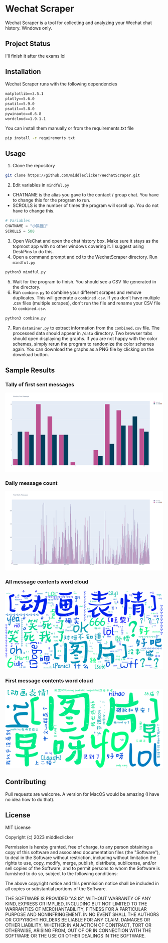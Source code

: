 # Wechat Scraper

Wechat Scraper is a tool for collecting and analyzing your Wechat chat history. Windows only.

## Project Status
I'll finish it after the exams lol

## Installation

Wechat Scraper runs with the following dependencies
```
matplotlib==3.5.1
plotly==5.6.0
psutil==5.9.0
psutil==5.8.0
pywinauto==0.6.8
wordcloud==1.9.1.1
```
You can install them manually or from the requirements.txt file
```bash
pip install -r requirements.txt
```

## Usage
1. Clone the repository
```bash
git clone https://github.com/middleclicker/WechatScraper.git
```
2. Edit variables in `mindful.py`
- CHATNAME is the alias you gave to the contact / group chat. You have to change this for the program to run.
- SCROLLS is the number of times the program will scroll up. You do not have to change this.
```python
# Variables
CHATNAME = "小狐狸🦊"
SCROLLS = 500
```
3. Open WeChat and open the chat history box. Make sure it stays as the topmost app with no other windows covering it. I suggest using DeskPins to do this.
4. Open a command prompt and cd to the WechatScraper directory. Run `mindful.py`
```bash
python3 mindful.py
```
5. Wait for the program to finish. You should see a CSV file generated in the directory.
6. Run `combine.py` to combine your different scrapes and remove duplicates. This will generate a `combined.csv`. If you don't have multiple .csv files (multiple scrapes), don't run the file and rename your CSV file to `combined.csv`.
```bash
python3 combine.py
```
7. Run `dataminer.py` to extract information from the `combined.csv` file. The processed data should appear in `/data` directory. Two browser tabs should open displaying the graphs. If you are not happy with the color schemes, simply rerun the program to randomize the color schemes again. You can download the graphs as a PNG file by clicking on the download button.

## Sample Results
### Tally of first sent messages
![image](https://github.com/middleclicker/WechatScraper/blob/main/data/monthly_first_message.png)
### Daily message count
![image](https://github.com/middleclicker/WechatScraper/blob/main/data/total_daily_messages.png)
### All message contents word cloud
![image](https://github.com/middleclicker/WechatScraper/blob/main/data/all_msg_contents.png)
### First message contents word cloud
![image](https://github.com/middleclicker/WechatScraper/blob/main/data/first_msg_contents.png)

## Contributing

Pull requests are welcome. A version for MacOS would be amazing (I have no idea how to do that).

## License

MIT License

Copyright (c) 2023 middleclicker

Permission is hereby granted, free of charge, to any person obtaining a copy
of this software and associated documentation files (the "Software"), to deal
in the Software without restriction, including without limitation the rights
to use, copy, modify, merge, publish, distribute, sublicense, and/or sell
copies of the Software, and to permit persons to whom the Software is
furnished to do so, subject to the following conditions:

The above copyright notice and this permission notice shall be included in all
copies or substantial portions of the Software.

THE SOFTWARE IS PROVIDED "AS IS", WITHOUT WARRANTY OF ANY KIND, EXPRESS OR
IMPLIED, INCLUDING BUT NOT LIMITED TO THE WARRANTIES OF MERCHANTABILITY,
FITNESS FOR A PARTICULAR PURPOSE AND NONINFRINGEMENT. IN NO EVENT SHALL THE
AUTHORS OR COPYRIGHT HOLDERS BE LIABLE FOR ANY CLAIM, DAMAGES OR OTHER
LIABILITY, WHETHER IN AN ACTION OF CONTRACT, TORT OR OTHERWISE, ARISING FROM,
OUT OF OR IN CONNECTION WITH THE SOFTWARE OR THE USE OR OTHER DEALINGS IN THE
SOFTWARE.
